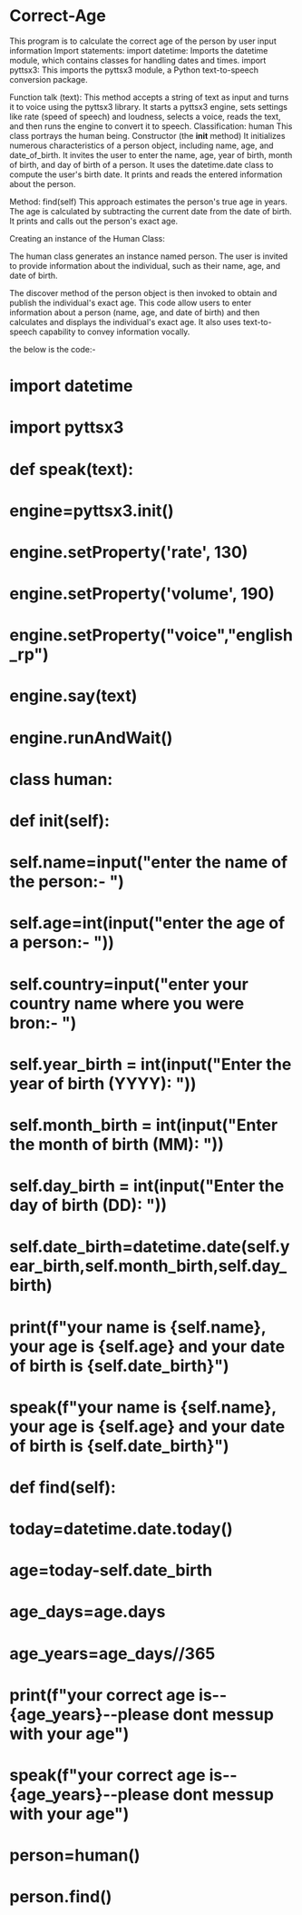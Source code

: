 # Correct-Age
This program is to calculate the correct age of the person by user input information
Import statements:
import datetime: Imports the datetime module, which contains classes for handling dates and times.
import pyttsx3: This imports the pyttsx3 module, a Python text-to-speech conversion package.

Function talk (text):
This method accepts a string of text as input and turns it to voice using the pyttsx3 library.
It starts a pyttsx3 engine, sets settings like rate (speed of speech) and loudness, selects a voice, reads the text, and then runs the engine to convert it to speech.
Classification: human
This class portrays the human being.
Constructor (the __init__ method)
It initializes numerous characteristics of a person object, including name, age, and date_of_birth.
It invites the user to enter the name, age, year of birth, month of birth, and day of birth of a person.
It uses the datetime.date class to compute the user's birth date.
It prints and reads the entered information about the person.

Method: find(self)
This approach estimates the person's true age in years.
The age is calculated by subtracting the current date from the date of birth.
It prints and calls out the person's exact age.

Creating an instance of the Human Class:

The human class generates an instance named person.
The user is invited to provide information about the individual, such as their name, age, and date of birth.

The discover method of the person object is then invoked to obtain and publish the individual's exact age.
This code allow users to enter information about a person (name, age, and date of birth) and then calculates and displays the individual's exact age. It also uses text-to-speech capability to convey information vocally.

the below is the code:-
# import datetime
# import pyttsx3
# def speak(text):
#     engine=pyttsx3.init()
#     engine.setProperty('rate', 130)  
#     engine.setProperty('volume', 190)  
#     engine.setProperty("voice","english_rp")
#     engine.say(text)
#     engine.runAndWait()

# class human:
#     def __init__(self):
#         self.name=input("enter the name of the person:- ")
#         self.age=int(input("enter the age of a person:- "))
#         self.country=input("enter your country name where you were bron:- ")
#         self.year_birth = int(input("Enter the year of birth (YYYY): "))
#         self.month_birth = int(input("Enter the month of birth (MM): "))
#         self.day_birth = int(input("Enter the day of birth (DD): "))
#         self.date_birth=datetime.date(self.year_birth,self.month_birth,self.day_birth)
#         print(f"your name is {self.name}, your age is {self.age} and your date of birth is {self.date_birth}")
#         speak(f"your name is {self.name}, your age is {self.age} and your date of birth is {self.date_birth}")
#     def find(self):
#         today=datetime.date.today()
#         age=today-self.date_birth
#         age_days=age.days
#         age_years=age_days//365
#         print(f"your correct age is--{age_years}--please dont messup with your age")
#         speak(f"your correct age is--{age_years}--please dont messup with your age")

    
# person=human()
# person.find()


